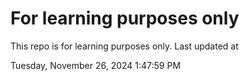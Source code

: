 # For learning purposes only
This repo is for learning purposes only.
Last updated at

Tuesday, November 26, 2024 1:47:59 PM

